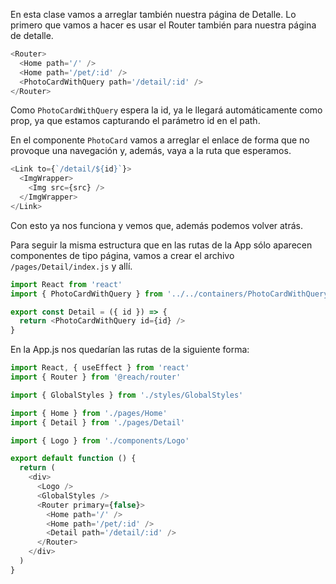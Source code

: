 En esta clase vamos a arreglar también nuestra página de Detalle. Lo primero que vamos a hacer es usar el Router también para nuestra página de detalle.

```js
<Router>
  <Home path='/' />
  <Home path='/pet/:id' />
  <PhotoCardWithQuery path='/detail/:id' />
</Router>
```

Como `PhotoCardWithQuery` espera la id, ya le llegará automáticamente como prop, ya que estamos capturando el parámetro id en el path.

En el componente `PhotoCard` vamos a arreglar el enlace de forma que no provoque una navegación y, además, vaya a la ruta que esperamos.

```js
<Link to={`/detail/${id}`}>
  <ImgWrapper>
    <Img src={src} />
  </ImgWrapper>
</Link>
```

Con esto ya nos funciona y vemos que, además podemos volver atrás.

Para seguir la misma estructura que en las rutas de la App sólo aparecen componentes de tipo página, vamos a crear el archivo `/pages/Detail/index.js` y allí.

```js
import React from 'react'
import { PhotoCardWithQuery } from '../../containers/PhotoCardWithQuery'

export const Detail = ({ id }) => {
  return <PhotoCardWithQuery id={id} />
}
```

En la App.js nos quedarían las rutas de la siguiente forma:
```js
import React, { useEffect } from 'react'
import { Router } from '@reach/router'

import { GlobalStyles } from './styles/GlobalStyles'

import { Home } from './pages/Home'
import { Detail } from './pages/Detail'

import { Logo } from './components/Logo'

export default function () {
  return (
    <div>
      <Logo />
      <GlobalStyles />
      <Router primary={false}>
        <Home path='/' />
        <Home path='/pet/:id' />
        <Detail path='/detail/:id' />
      </Router>
    </div>
  )
}
```

